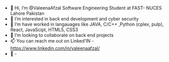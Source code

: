 - 👋 Hi, I’m @ValeenaAfzal Software Engineering Student at FAST- NUCES Lahore Pakistan
- 👀 I’m interested in back end development and cyber security
- 🌱 I’m have worked in langauages like JAVA, C/C++ ,Python (cplex, pulp), React, JavaScipt, HTML5, CSS3
- 💞️ I’m looking to collaborate on back end projects 
- 📫 You can reach me out on Linked'IN - https://www.linkedin.com/in/valeenaafzal/
- 🌱  - 


